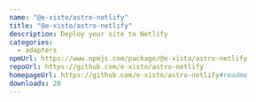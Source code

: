 ```yaml
---
name: "@e-xisto/astro-netlify"
title: "@e-xisto/astro-netlify"
description: Deploy your site to Netlify
categories:
  - adapters
npmUrl: https://www.npmjs.com/package/@e-xisto/astro-netlify
repoUrl: https://github.com/e-xisto/astro-netlify
homepageUrl: https://github.com/e-xisto/astro-netlify#readme
downloads: 20
---
```

